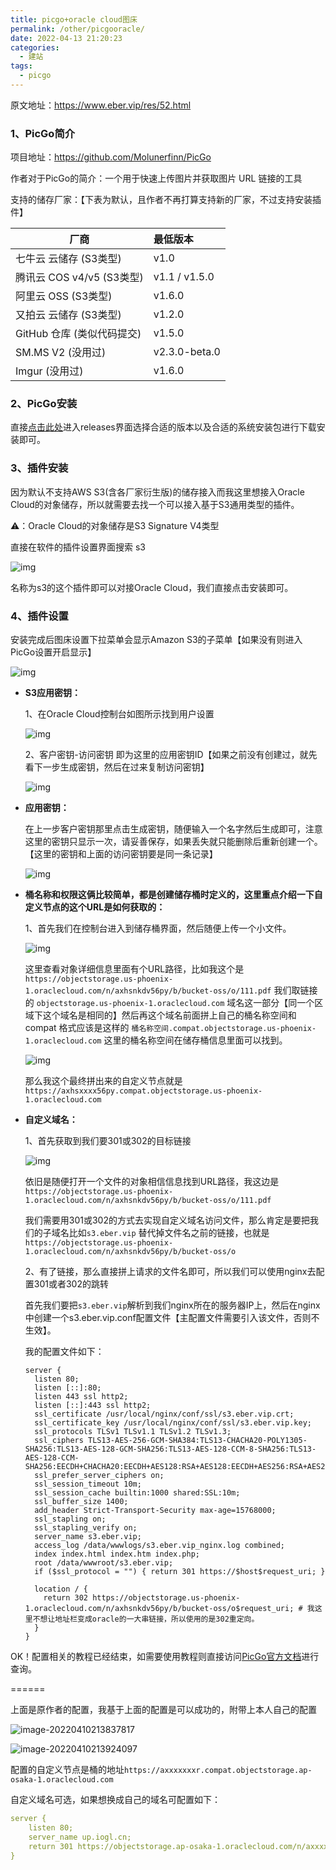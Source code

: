 ```yaml
---
title: picgo+oracle cloud图床
permalink: /other/picgooracle/
date: 2022-04-13 21:20:23
categories:
  - 建站
tags:
  - picgo
---
```


原文地址：https://www.eber.vip/res/52.html

### 1、PicGo简介

项目地址：https://github.com/Molunerfinn/PicGo

作者对于PicGo的简介：一个用于快速上传图片并获取图片 URL 链接的工具

支持的储存厂家：【下表为默认，且作者不再打算支持新的厂家，不过支持安装插件】

| 厂商                       | 最低版本      |
| -------------------------- | :------------ |
| 七牛云 云储存 (S3类型)     | v1.0          |
| 腾讯云 COS v4/v5 (S3类型)  | v1.1 / v1.5.0 |
| 阿里云 OSS (S3类型)        | v1.6.0        |
| 又拍云 云储存 (S3类型)     | v1.2.0        |
| GitHub 仓库 (类似代码提交) | v1.5.0        |
| SM.MS V2 (没用过)          | v2.3.0-beta.0 |
| Imgur (没用过)             | v1.6.0        |

### 2、PicGo安装

直接[点击此处](https://github.com/Molunerfinn/PicGo/releases)进入releases界面选择合适的版本以及合适的系统安装包进行下载安装即可。

### 3、插件安装

因为默认不支持AWS S3(含各厂家衍生版)的储存接入而我这里想接入Oracle Cloud的对象储存，所以就需要去找一个可以接入基于S3通用类型的插件。

⚠️：Oracle Cloud的对象储存是S3 Signature V4类型

直接在软件的插件设置界面搜索 s3

![img](https://objectstorage.ap-osaka-1.oraclecloud.com/n/ax0kqy8quzyr/b/bucket-blog/o/2022/04/eee61b66d89882e6f71edec8dd2690ea.png)

名称为s3的这个插件即可以对接Oracle Cloud，我们直接点击安装即可。

### 4、插件设置

安装完成后图床设置下拉菜单会显示Amazon S3的子菜单【如果没有则进入PicGo设置开启显示】

![img](https://objectstorage.ap-osaka-1.oraclecloud.com/n/ax0kqy8quzyr/b/bucket-blog/o/2022/04/874d4dbf71855c2cc1a4ff0a94f680f8.png)

- **S3应用密钥：**

  1、在Oracle Cloud控制台如图所示找到用户设置

  ![img](https://objectstorage.ap-osaka-1.oraclecloud.com/n/ax0kqy8quzyr/b/bucket-blog/o/2022/04/1415158bb6b85e4bc1bd7c89b866d55d.png)

  2、客户密钥-访问密钥 即为这里的应用密钥ID【如果之前没有创建过，就先看下一步生成密钥，然后在过来复制访问密钥】

  ![img](https://objectstorage.ap-osaka-1.oraclecloud.com/n/ax0kqy8quzyr/b/bucket-blog/o/2022/04/677f810ebc8096a30c5d46009fc76aea.png)

- **应用密钥：**

  在上一步客户密钥那里点击生成密钥，随便输入一个名字然后生成即可，注意这里的密钥只显示一次，请妥善保存，如果丢失就只能删除后重新创建一个。【这里的密钥和上面的访问密钥要是同一条记录】

  ![img](https://objectstorage.ap-osaka-1.oraclecloud.com/n/ax0kqy8quzyr/b/bucket-blog/o/2022/04/695cd4c589c71bad6540ffcc00904039.png)

- **桶名称和权限这俩比较简单，都是创建储存桶时定义的，这里重点介绍一下自定义节点的这个URL是如何获取的：**

  1、首先我们在控制台进入到储存桶界面，然后随便上传一个小文件。

  ![img](https://objectstorage.ap-osaka-1.oraclecloud.com/n/ax0kqy8quzyr/b/bucket-blog/o/2022/04/7bd784f75392a89093a86d2fc51d5702.png)

  这里查看对象详细信息里面有个URL路径，比如我这个是`https://objectstorage.us-phoenix-1.oraclecloud.com/n/axhsnkdv56py/b/bucket-oss/o/111.pdf` 我们取链接的 `objectstorage.us-phoenix-1.oraclecloud.com` 域名这一部分【同一个区域下这个域名是相同的】然后再这个域名前面拼上自己的桶名称空间和compat 格式应该是这样的 `桶名称空间.compat.objectstorage.us-phoenix-1.oraclecloud.com` 这里的桶名称空间在储存桶信息里面可以找到。

  ![img](https://objectstorage.ap-osaka-1.oraclecloud.com/n/ax0kqy8quzyr/b/bucket-blog/o/2022/04/5436626eb6ea4d9a3c4e9add83ed369a.png)

  那么我这个最终拼出来的自定义节点就是 `https://axhsxxxx56py.compat.objectstorage.us-phoenix-1.oraclecloud.com` 

- **自定义域名：**

  1、首先获取到我们要301或302的目标链接

  ![img](https://objectstorage.ap-osaka-1.oraclecloud.com/n/ax0kqy8quzyr/b/bucket-blog/o/2022/04/7398e5a81cf178fced0e7d039fda9eb1.png)

  依旧是随便打开一个文件的对象相信信息找到URL路径，我这边是`https://objectstorage.us-phoenix-1.oraclecloud.com/n/axhsnkdv56py/b/bucket-oss/o/111.pdf`

  我们需要用301或302的方式去实现自定义域名访问文件，那么肯定是要把我们的子域名比如`s3.eber.vip` 替代掉文件名之前的链接，也就是`https://objectstorage.us-phoenix-1.oraclecloud.com/n/axhsnkdv56py/b/bucket-oss/o`

  2、有了链接，那么直接拼上请求的文件名即可，所以我们可以使用nginx去配置301或者302的跳转

  首先我们要把`s3.eber.vip`解析到我们nginx所在的服务器IP上，然后在nginx中创建一个s3.eber.vip.conf配置文件【主配置文件需要引入该文件，否则不生效】。

  我的配置文件如下：

  

  ```nginx
  server {
    listen 80;
    listen [::]:80;
    listen 443 ssl http2;
    listen [::]:443 ssl http2;
    ssl_certificate /usr/local/nginx/conf/ssl/s3.eber.vip.crt;
    ssl_certificate_key /usr/local/nginx/conf/ssl/s3.eber.vip.key;
    ssl_protocols TLSv1 TLSv1.1 TLSv1.2 TLSv1.3;
    ssl_ciphers TLS13-AES-256-GCM-SHA384:TLS13-CHACHA20-POLY1305-SHA256:TLS13-AES-128-GCM-SHA256:TLS13-AES-128-CCM-8-SHA256:TLS13-AES-128-CCM-SHA256:EECDH+CHACHA20:EECDH+AES128:RSA+AES128:EECDH+AES256:RSA+AES256:EECDH+3DES:RSA+3DES:!MD5;
    ssl_prefer_server_ciphers on;
    ssl_session_timeout 10m;
    ssl_session_cache builtin:1000 shared:SSL:10m;
    ssl_buffer_size 1400;
    add_header Strict-Transport-Security max-age=15768000;
    ssl_stapling on;
    ssl_stapling_verify on;
    server_name s3.eber.vip;
    access_log /data/wwwlogs/s3.eber.vip_nginx.log combined;
    index index.html index.htm index.php;
    root /data/wwwroot/s3.eber.vip;
    if ($ssl_protocol = "") { return 301 https://$host$request_uri; }
  
    location / {
      return 302 https://objectstorage.us-phoenix-1.oraclecloud.com/n/axhsnkdv56py/b/bucket-oss/o$request_uri; # 我这里不想让地址栏变成oracle的一大串链接，所以使用的是302重定向。
    }
  }
  ```

OK！配置相关的教程已经结束，如需要使用教程则直接访问[PicGo官方文档](https://picgo.github.io/PicGo-Doc/zh/guide/)进行查询。



======



上面是原作者的配置，我基于上面的配置是可以成功的，附带上本人自己的配置

![image-20220410213837817](https://objectstorage.ap-osaka-1.oraclecloud.com/n/ax0kqy8quzyr/b/bucket-blog/o/2022/04/10890e4b7a4e59799303b6b2301fef8a.png)

![image-20220410213924097](https://objectstorage.ap-osaka-1.oraclecloud.com/n/ax0kqy8quzyr/b/bucket-blog/o/2022/04/3bb5959d3ee3c67a071433282b7d86f8.png)



配置的自定义节点是桶的地址`https://axxxxxxxr.compat.objectstorage.ap-osaka-1.oraclecloud.com`

自定义域名可选，如果想换成自己的域名可配置如下：

```yaml
server {
    listen 80;
    server_name up.iogl.cn;
    return 301 https://objectstorage.ap-osaka-1.oraclecloud.com/n/axxxxxxxr/b/bucket-blog/o$request_uri;
}
```



